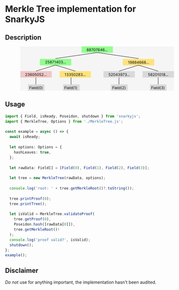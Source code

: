 # Merkle Tree implementation for SnarkyJS

## Description

<img style="margin-left: 10%; margin-right: 10%; width: auto;" src="./src/visu.svg" alt="Merkle Tree and Path" />

## Usage

```ts
import { Field, isReady, Poseidon, shutdown } from 'snarkyjs';
import { MerkleTree, Options } from './MerkleTree.js';

const example = async () => {
  await isReady;

  let options: Options = {
    hashLeaves: true,
  };

  let rawData: Field[] = [Field(0), Field(1), Field(2), Field(3)];

  let tree = new MerkleTree(rawData, options);

  console.log('root: ' + tree.getMerkleRoot()?.toString());

  tree.printProof(0);
  tree.printTree();

  let isValid = MerkleTree.validateProof(
    tree.getProof(0),
    Poseidon.hash([rawData[0]]),
    tree.getMerkleRoot()!
  );
  console.log('proof valid?', isValid);
  shutdown();
};
example();
```

## Disclaimer

_Do not_ use for anything important, the implementation hasn't been audited.
